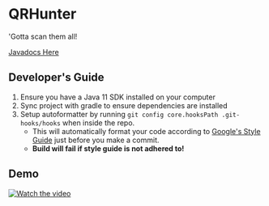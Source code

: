 # QRHunter

'Gotta scan them all!

[Javadocs Here](https://cmput301w23t09.github.io/QRHunter)

## Developer's Guide

1. Ensure you have a Java 11 SDK installed on your computer
2. Sync project with gradle to ensure dependencies are installed
3. Setup autoformatter by running `git config core.hooksPath .git-hooks/hooks` when inside the repo.
   - This will automatically format your code according to [Google's Style Guide](https://google.github.io/styleguide/javaguide.html) just before you make a commit.
   - **Build will fail if style guide is not adhered to!**
   
## Demo
[![Watch the video](https://img.youtube.com/vi/NMP93xVNquI/hqdefault.jpg)](https://www.youtube.com/watch?v=NMP93xVNquI)
